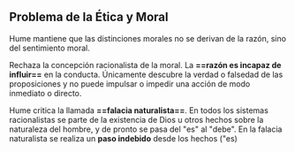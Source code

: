 
## Problema de la Ética y Moral

Hume mantiene que las distinciones morales no se derivan de la razón, sino del sentimiento moral.

Rechaza la concepción racionalista de la moral. La **==razón es incapaz de influir==** en la conducta. Únicamente descubre la verdad o falsedad de las proposiciones y no puede impulsar o impedir una acción de modo inmediato o directo.

Hume critica la llamada **==falacia naturalista==**. En todos los sistemas racionalistas se parte de la existencia de Dios u otros hechos sobre la naturaleza del hombre, y de pronto se pasa del "es" al "debe". En la falacia naturalista se realiza un **paso indebido** desde los hechos ("es)